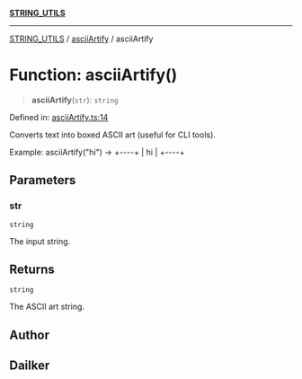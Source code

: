 [**STRING_UTILS**](../../README.md)

***

[STRING_UTILS](../../README.md) / [asciiArtify](../README.md) / asciiArtify

# Function: asciiArtify()

> **asciiArtify**(`str`): `string`

Defined in: [asciiArtify.ts:14](https://github.com/dailker/everyutil/blob/ad2377a1b54f33845a97eb4ed5e96eec58b021e0/src/string/asciiArtify.ts#L14)

Converts text into boxed ASCII art (useful for CLI tools).

Example:
asciiArtify("hi") →
+----+
| hi |
+----+

## Parameters

### str

`string`

The input string.

## Returns

`string`

The ASCII art string.

## Author

## Dailker
